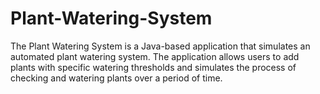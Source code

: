 # Plant-Watering-System

The Plant Watering System is a Java-based application that simulates an automated plant watering system. The application allows users to add plants with specific watering thresholds and simulates the process of checking and watering plants over a period of time.
